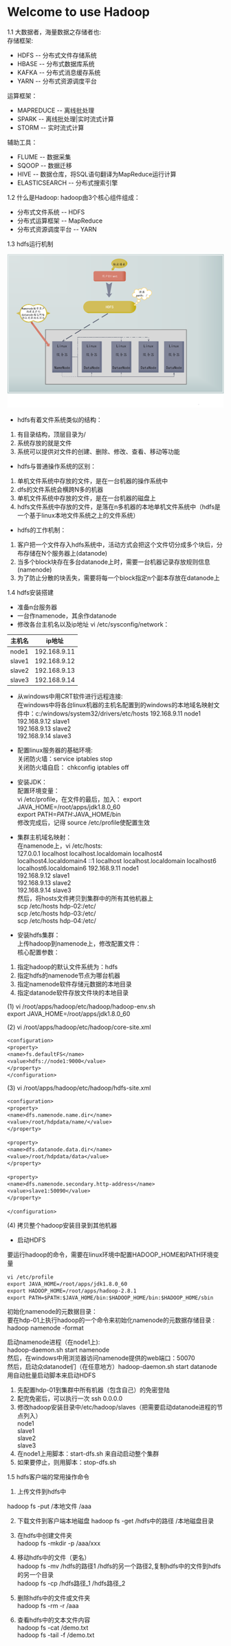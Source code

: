 # Welcome to use Hadoop

1.1 大数据者，海量数据之存储者也:  
  存储框架:  
  * HDFS -- 分布式文件存储系统  
  * HBASE -- 分布式数据库系统  
  * KAFKA -- 分布式消息缓存系统  
  * YARN -- 分布式资源调度平台  
  

  运算框架：  
  * MAPREDUCE -- 离线批处理  
  * SPARK -- 离线批处理|实时流式计算  
  * STORM --  实时流式计算  

辅助工具：  
  * FLUME -- 数据采集  
  * SQOOP -- 数据迁移  
  * HIVE -- 数据仓库，将SQL语句翻译为MapReduce运行计算
  * ELASTICSEARCH -- 分布式搜索引擎
  

1.2 什么是Hadoop:
hadoop由3个核心组件组成：  
* 分布式文件系统 -- HDFS  
* 分布式运算框架 -- MapReduce  
* 分布式资源调度平台 -- YARN  

1.3 hdfs运行机制

![hdfs](images/hdfs.png "hdfs")



* hdfs有着文件系统类似的结构：  
1.  有目录结构，顶层目录为/  
2. 系统存放的就是文件  
3. 系统可以提供对文件的创建、删除、修改、查看、移动等功能

* hdfs与普通操作系统的区别：
1. 单机文件系统中存放的文件，是在一台机器的操作系统中  
2. dfs的文件系统会横跨N多的机器  
3. 单机文件系统中存放的文件，是在一台机器的磁盘上  
4. hdfs文件系统中存放的文件，是落在n多机器的本地单机文件系统中（hdfs是一个基于linux本地文件系统之上的文件系统）

* hdfs的工作机制：
1. 客户把一个文件存入hdfs系统中，活动方式会把这个文件切分成多个块后，分布存储在N个服务器上(datanode)  
2. 当多个block块存在多台datanode上时，需要一台机器记录存放规则信息(namenode)  
3. 为了防止分散的块丢失，需要将每一个block指定n个副本存放在datanode上  

1.4 hdfs安装搭建 
  * 准备n台服务器  
  * 一台作namenode，其余作datanode
  * 修改各台主机名以及ip地址 vi /etc/sysconfig/network：  
  
  |主机名|ip地址|
  |---|---|
  |node1|192.168.9.11|
  |slave1|192.168.9.12|
  |slave2|192.168.9.13|
  |slave3|192.168.9.14|
  
  * 从windows中用CRT软件进行远程连接:  
  在windows中将各台linux机器的主机名配置到的windows的本地域名映射文件中：c:/windows/system32/drivers/etc/hosts
 192.168.9.11 node1   
 192.168.9.12 slave1  
 192.168.9.13 slave2  
 192.168.9.14 slave3
  
  * 配置linux服务器的基础环境:  
 关闭防火墙：service iptables stop    
关闭防火墙自启： chkconfig iptables off

* 安装JDK：  
配置环境变量：  
vi /etc/profile，在文件的最后，加入：
export JAVA_HOME=/root/apps/jdk1.8.0_60  
export PATH=$PATH:$JAVA_HOME/bin  
修改完成后，记得 source /etc/profile使配置生效  

* 集群主机域名映射：  
在namenode上，vi /etc/hosts:  
127.0.0.1   localhost localhost.localdomain localhost4 localhost4.localdomain4
::1         localhost localhost.localdomain localhost6 localhost6.localdomain6
 192.168.9.11 node1   
 192.168.9.12 slave1  
 192.168.9.13 slave2  
 192.168.9.14 slave3  
 然后，将hosts文件拷贝到集群中的所有其他机器上  
scp /etc/hosts hdp-02:/etc/  
scp /etc/hosts hdp-03:/etc/  
scp /etc/hosts hdp-04:/etc/  

* 安装hdfs集群：  
上传hadoop到namenode上，修改配置文件：  
核心配置参数：  
1)	指定hadoop的默认文件系统为：hdfs  
2)	指定hdfs的namenode节点为哪台机器  
3)	指定namenode软件存储元数据的本地目录  
4)	指定datanode软件存放文件块的本地目录  

(1) vi /root/apps/hadoop/etc/hadoop/hadoop-env.sh  
export JAVA_HOME=/root/apps/jdk1.8.0_60

(2) vi /root/apps/hadoop/etc/hadoop/core-site.xml 

```
<configuration>  
<property>
<name>fs.defaultFS</name>
<value>hdfs://node1:9000</value>
</property>
</configuration>
```

 
 
(3) vi /root/apps/hadoop/etc/hadoop/hdfs-site.xml
```
<configuration>
<property>
<name>dfs.namenode.name.dir</name>
<value>/root/hdpdata/name/</value>
</property>

<property>
<name>dfs.datanode.data.dir</name>
<value>/root/hdpdata/data</value>
</property>

<property>
<name>dfs.namenode.secondary.http-address</name>
<value>slave1:50090</value>
</property>

</configuration>
```  

(4) 拷贝整个hadoop安装目录到其他机器

* 启动HDFS  

要运行hadoop的命令，需要在linux环境中配置HADOOP_HOME和PATH环境变量  
```
vi /etc/profile  
export JAVA_HOME=/root/apps/jdk1.8.0_60  
export HADOOP_HOME=/root/apps/hadoop-2.8.1  
export PATH=$PATH:$JAVA_HOME/bin:$HADOOP_HOME/bin:$HADOOP_HOME/sbin  
 ```  

初始化namenode的元数据目录：  
要在hdp-01上执行hadoop的一个命令来初始化namenode的元数据存储目录  :  
hadoop namenode -format

启动namenode进程（在node1上):  
hadoop-daemon.sh start namenode    
然后，在windows中用浏览器访问namenode提供的web端口：50070    
然后，启动众datanode们（在任意地方）hadoop-daemon.sh start datanode  
用自动批量启动脚本来启动HDFS  
1)	先配置hdp-01到集群中所有机器（包含自己）的免密登陆  
2)	配完免密后，可以执行一次  ssh 0.0.0.0  
3)	修改hadoop安装目录中/etc/hadoop/slaves（把需要启动datanode进程的节点列入）  
node1     
slave1    
slave2  
slave3 
4)	在node1上用脚本：start-dfs.sh 来自动启动整个集群  
5)	如果要停止，则用脚本：stop-dfs.sh    

1.5 hdfs客户端的常用操作命令  
1. 上传文件到hdfs中

hadoop fs -put /本地文件  /aaa


2. 下载文件到客户端本地磁盘
hadoop fs -get /hdfs中的路径   /本地磁盘目录  

3. 在hdfs中创建文件夹  
hadoop fs -mkdir  -p /aaa/xxx  


4. 移动hdfs中的文件（更名）  
hadoop fs -mv /hdfs的路径1  /hdfs的另一个路径2,复制hdfs中的文件到hdfs的另一个目录  
hadoop fs -cp /hdfs路径_1  /hdfs路径_2  
 

5. 删除hdfs中的文件或文件夹  
hadoop fs -rm -r /aaa  


6. 查看hdfs中的文本文件内容  
hadoop fs -cat /demo.txt  
hadoop fs -tail -f /demo.txt  








 
 

  


  
   
  
